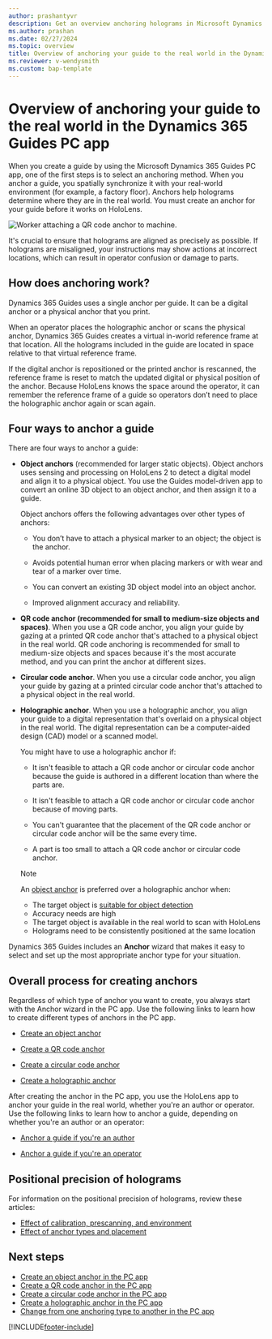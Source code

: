 ```yaml
---
author: prashantyvr
description: Get an overview anchoring holograms in Microsoft Dynamics 365 Guides, using a QR code anchor, circular code anchor, or holographic anchor.
ms.author: prashan
ms.date: 02/27/2024
ms.topic: overview
title: Overview of anchoring your guide to the real world in the Dynamics 365 Guides PC app
ms.reviewer: v-wendysmith
ms.custom: bap-template
---
```


# Overview of anchoring your guide to the real world in the Dynamics 365 Guides PC app

When you create a guide by using the Microsoft Dynamics 365 Guides PC app, one of the first steps is to select an anchoring method. When you anchor a guide, you spatially synchronize it with your real-world environment (for example, a factory floor). Anchors help holograms determine where they are in the real world. You must create an anchor for your guide before it works on HoloLens.

![Worker attaching a QR code anchor to machine.](media/anchor-overview.PNG "Worker attaching a QR code anchor to machine")

It's crucial to ensure that holograms are aligned as precisely as possible. If holograms are misaligned, your instructions may show actions at incorrect locations, which can result in operator confusion or damage to parts.

## How does anchoring work?

Dynamics 365 Guides uses a single anchor per guide. It can be a digital anchor or a physical anchor that you print. 

When an operator places the holographic anchor or scans the physical anchor, Dynamics 365 Guides creates a virtual in-world reference frame at that location. All the holograms included in the guide are located in space relative to that virtual reference frame. 

If the digital anchor is repositioned or the printed anchor is rescanned, the reference frame is reset to match the updated digital or physical position of the anchor. Because HoloLens knows the space around the operator, it can remember the reference frame of a guide so operators don’t need to place the holographic anchor again or scan again. 

## Four ways to anchor a guide

There are four ways to anchor a guide:

- **Object anchors** (recommended for larger static objects). Object anchors uses sensing and processing on HoloLens 2 to detect a digital model and align it to a physical object. You use the Guides model-driven app to convert an online 3D object to an object anchor, and then assign it to a guide. 

  Object anchors offers the following advantages over other types of anchors:

  - You don’t have to attach a physical marker to an object; the object is the anchor.  

  - Avoids potential human error when placing markers or with wear and tear of a marker over time.

  - You can convert an existing 3D object model into an object anchor.

  - Improved alignment accuracy and reliability. 

- **QR code anchor (recommended for small to medium-size objects and spaces)**. When you use a QR code anchor, you align your guide by gazing at a printed QR code anchor that's attached to a physical object in the real world. QR code anchoring is recommended for small to medium-size objects and spaces because it's the most accurate method, and you can print the anchor at different sizes. 

- **Circular code anchor**. When you use a circular code anchor, you align your guide by gazing at a printed circular code anchor that's attached to a physical object in the real world. 

- **Holographic anchor**. When you use a holographic anchor, you align your guide to a digital representation that's overlaid on a physical object in the real world. The digital representation can be a computer-aided design (CAD) model or a scanned model.

  You might have to use a holographic anchor if:

  - It isn't feasible to attach a QR code anchor or circular code anchor because the guide is authored in a different location than where the parts are.

  - It isn't feasible to attach a QR code anchor or circular code anchor because of moving parts.

  - You can't guarantee that the placement of the QR code anchor or circular code anchor will be the same every time.

  - A part is too small to attach a QR code anchor or circular code anchor.

   > [!NOTE]
   > An [object anchor](pc-app-anchor-object.md) is preferred over a holographic anchor when:
   > - The target object is [suitable for object detection](pc-app-anchor-object-best-practices.md)
   > - Accuracy needs are high
   > - The target object is available in the real world to scan with HoloLens
   > - Holograms need to be consistently positioned at the same location

Dynamics 365 Guides includes an **Anchor** wizard that makes it easy to select and set up the most appropriate anchor type for your situation.

## Overall process for creating anchors

Regardless of which type of anchor you want to create, you always start with the Anchor wizard in the PC app. Use the following links to learn how to create different types of anchors in the PC app.

- [Create an object anchor](pc-app-anchor-object.md)

- [Create a QR code anchor](pc-app-anchor-qr-code.md)

- [Create a circular code anchor](pc-app-anchor-circular-code.md)

- [Create a holographic anchor](pc-app-anchor-holographic.md)

After creating the anchor in the PC app, you use the HoloLens app to anchor your guide in the real world, whether you're an author or operator. Use the following links to learn how to anchor a guide, depending on whether you're an author or an operator:

- [Anchor a guide if you're an author](hololens-app-anchor.md)

- [Anchor a guide if you're an operator](operator-anchor.md)

## Positional precision of holograms 

For information on the positional precision of holograms, review these articles:

- [Effect of calibration, prescanning, and environment](pc-app-anchor-improve-hologram-precision.md)
- [Effect of anchor types and placement](pc-app-anchor-types-placement-precision.md)

## Next steps

- [Create an object anchor in the PC app](pc-app-anchor-object.md)
- [Create a QR code anchor in the PC app](pc-app-anchor-qr-code.md)
- [Create a circular code anchor in the PC app](pc-app-anchor-circular-code.md)
- [Create a holographic anchor in the PC app](pc-app-anchor-holographic.md)
- [Change from one anchoring type to another in the PC app](pc-app-anchor-change-type.md)

[!INCLUDE[footer-include](../includes/footer-banner.md)]
